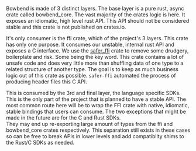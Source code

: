Bowbend is made of 3 distinct layers.  The base layer is a pure rust, async crate called bowbend_core.  The vast 
majority of the crates logic is here.  It exposes an idiomatic, high level rust API.  This API should not be 
considered stable and this crate is not published on crates.io.  

It's only consumer is the ffi crate, which of the project's 3 layers.  This crate has only one purpose.  It consumes 
our unstable, internal rust API and exposes a C interface.  We use the [safer_ffi](https://github.com/getditto/safer_ffi) 
crate to remove some drudgery, boilerplate and risk.  Some being the key word.  This crate 
contains a lot of unsafe code and does very little more than shuffling data of one type to a related structure of 
another type.  The goal is to keep as much business logic out of this crate as possible.  `safer-ffi` automated the 
process of producing header files this C API.  

This is consumed by the 3rd and final layer, the language specific SDKs.  This is the only part of the project that is 
planned to have a stable API.  The most common route here will be to wrap the FFI crate with native, idiomatic, stable 
bindings that users can consume.  The two exceptions that might be made in the future are for the C and Rust SDKs.  
They may end up re-exporting large amount of types from the ffi and bowbend_core crates respectively.  This 
separation still exists in these cases so can be free to break APIs in lower levels and add compatiblity shims to 
the Rust/C SDKs as needed.